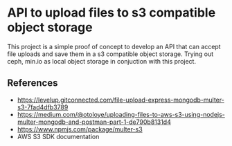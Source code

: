 # API to upload files to s3 compatible object storage

This project is a simple proof of concept to develop an API that can accept file uploads and save them in a s3 compatible object storage. Trying out ceph, min.io as local object storage in conjuction with this project. 

## References
- https://levelup.gitconnected.com/file-upload-express-mongodb-multer-s3-7fad4dfb3789
- https://medium.com/@otoloye/uploading-files-to-aws-s3-using-nodejs-multer-mongodb-and-postman-part-1-de790b8131d4
- https://www.npmjs.com/package/multer-s3
- AWS S3 SDK documentation